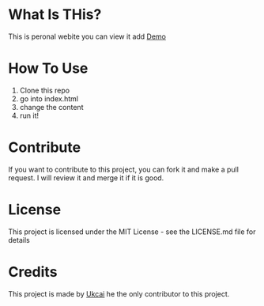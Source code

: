 # What Is THis?
This is peronal webite you can view it add [Demo](https://ukcai.me) 

# How To Use
1. Clone this repo
2. go into index.html
3. change the content
4. run it!

# Contribute
If you want to contribute to this project, you can fork it and make a pull request. I will review it and merge it if it is good.

# License
This project is licensed under the MIT License - see the LICENSE.md file for details

# Credits
This project is made by [Ukcai](https://ukcai.me) he the only contributor to this project.

